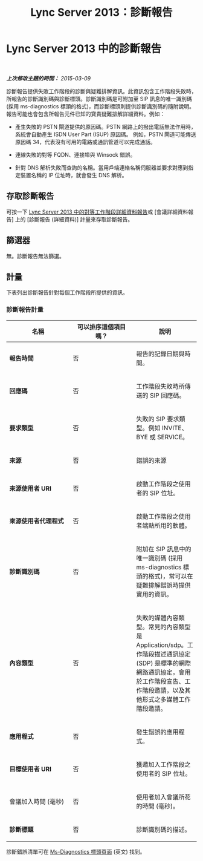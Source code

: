 ﻿---
title: Lync Server 2013：診斷報告
TOCTitle: 診斷報告
ms:assetid: b389dbd9-f2e8-4184-93d0-2e504796ac16
ms:mtpsurl: https://technet.microsoft.com/zh-tw/library/Gg615445(v=OCS.15)
ms:contentKeyID: 49292054
ms.date: 08/24/2015
mtps_version: v=OCS.15
ms.translationtype: HT
---

# Lync Server 2013 中的診斷報告

 

_**上次修改主題的時間：** 2015-03-09_

診斷報告提供失敗工作階段的診斷與疑難排解資訊。此資訊包含工作階段失敗時，所報告的診斷識別碼與診斷標頭。診斷識別碼是可附加至 SIP 訊息的唯一識別碼 (採用 ms-diagnostics 標頭的格式)，而診斷標頭則提供診斷識別碼的隨附說明。報告可能也會包含所報告元件已知的寶貴疑難排解詳細資料。例如：

  - 產生失敗的 PSTN 閘道提供的原因碼。PSTN 網路上的撥出電話無法作用時，系統會自動產生 ISDN User Part (ISUP) 原因碼。 例如，PSTN 閘道可能傳送原因碼 34，代表沒有可用的電路或通訊管道可以完成通話。

  - 連線失敗的對等 FQDN、連接埠與 Winsock 錯誤。

  - 針對 DNS 解析失敗而查詢的名稱。當用戶端連絡名稱伺服器並要求對應到指定裝置名稱的 IP 位址時，就會發生 DNS 解析。

## 存取診斷報告

可按一下 [Lync Server 2013 中的對等工作階段詳細資料報告](lync-server-2013-peer-to-peer-session-detail-report.md)或 \[會議詳細資料報告\] 上的 \[診斷報告 (詳細資料)\] 計量來存取診斷報告。

## 篩選器

無。診斷報告無法篩選。

## 計量

下表列出診斷報告針對每個工作階段所提供的資訊。

### 診斷報告計量

<table>
<colgroup>
<col style="width: 33%" />
<col style="width: 33%" />
<col style="width: 33%" />
</colgroup>
<thead>
<tr class="header">
<th>名稱</th>
<th>可以排序這個項目嗎？</th>
<th>說明</th>
</tr>
</thead>
<tbody>
<tr class="odd">
<td><p><strong>報告時間</strong></p></td>
<td><p>否</p></td>
<td><p>報告的記錄日期與時間。</p></td>
</tr>
<tr class="even">
<td><p><strong>回應碼</strong></p></td>
<td><p>否</p></td>
<td><p>工作階段失敗時所傳送的 SIP 回應碼。</p></td>
</tr>
<tr class="odd">
<td><p><strong>要求類型</strong></p></td>
<td><p>否</p></td>
<td><p>失敗的 SIP 要求類型。例如 INVITE、BYE 或 SERVICE。</p></td>
</tr>
<tr class="even">
<td><p><strong>來源</strong></p></td>
<td><p>否</p></td>
<td><p>錯誤的來源</p></td>
</tr>
<tr class="odd">
<td><p><strong>來源使用者 URI</strong></p></td>
<td><p>否</p></td>
<td><p>啟動工作階段之使用者的 SIP 位址。</p></td>
</tr>
<tr class="even">
<td><p><strong>來源使用者代理程式</strong></p></td>
<td><p>否</p></td>
<td><p>啟動工作階段之使用者端點所用的軟體。</p></td>
</tr>
<tr class="odd">
<td><p><strong>診斷識別碼</strong></p></td>
<td><p>否</p></td>
<td><p>附加在 SIP 訊息中的唯一識別碼 (採用 ms-diagnostics 標頭的格式)，常可以在疑難排解錯誤時提供實用的資訊。</p></td>
</tr>
<tr class="even">
<td><p><strong>內容類型</strong></p></td>
<td><p>否</p></td>
<td><p>失敗的媒體內容類型。常見的內容類型是 Application/sdp。工作階段描述通訊協定 (SDP) 是標準的網際網路通訊協定，會用於工作階段宣告、工作階段邀請，以及其他形式之多媒體工作階段邀請。</p></td>
</tr>
<tr class="odd">
<td><p><strong>應用程式</strong></p></td>
<td><p>否</p></td>
<td><p>發生錯誤的應用程式。</p></td>
</tr>
<tr class="even">
<td><p><strong>目標使用者 URI</strong></p></td>
<td><p>否</p></td>
<td><p>獲邀加入工作階段之使用者的 SIP 位址。</p></td>
</tr>
<tr class="odd">
<td><p>會議加入時間 (毫秒)</p></td>
<td><p>否</p></td>
<td><p>使用者加入會議所花的時間 (毫秒)。</p></td>
</tr>
<tr class="even">
<td><p><strong>診斷標題</strong></p></td>
<td><p>否</p></td>
<td><p>診斷識別碼的描述。</p></td>
</tr>
</tbody>
</table>


診斷錯誤清單可在 [Ms-Diagnostics 標頭頁面](http://msdn.microsoft.com/en-us/library/gg132446\(v=office.12\).aspx) (英文) 找到。

